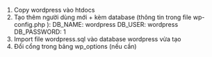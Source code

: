 1. Copy wordpress vào htdocs
2. Tạo thêm người dùng mới + kèm database (thông tin trong file wp-config.php ):
  DB_NAME: wordpress
  DB_USER: wordpress
  DB_PASSWORD: 1
3. Import file wordpress.sql vào database wordpress vừa tạo
4. Đổi cổng trong bảng wp_options (nếu cần)
